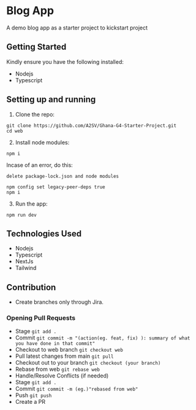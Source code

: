 # Blog App 

A demo blog app as a starter project to kickstart project 

## Getting Started

Kindly ensure you have the following installed:
* Nodejs
* Typescript

## Setting up and running
1. Clone the repo:
```
git clone https://github.com/A2SV/Ghana-G4-Starter-Project.git
cd web
```

2. Install node modules:
```
npm i
```
Incase of an error, do this:
```
delete package-lock.json and node modules

npm config set legacy-peer-deps true
npm i
```

3. Run the app:
```
npm run dev
```

## Technologies Used
* Nodejs
* Typescript
* NextJs
* Tailwind

## Contribution
* Create branches only through Jira.

### Opening Pull Requests
* Stage ```git add . ```
* Commit ```git commit -m "(action(eg. feat, fix) ): summary of what you have done in that commit" ```
* Checkout to web branch ```git checkout web```
* Pull latest changes from main ```git pull```
* Checkout out to your branch ```git checkout (your branch) ```
* Rebase from web ```git rebase web```
* Handle/Resolve Conflicts (if needed)
* Stage ```git add .```
* Commit ```git commit -m (eg.)"rebased from web"```
* Push ```git push```
* Create a PR 